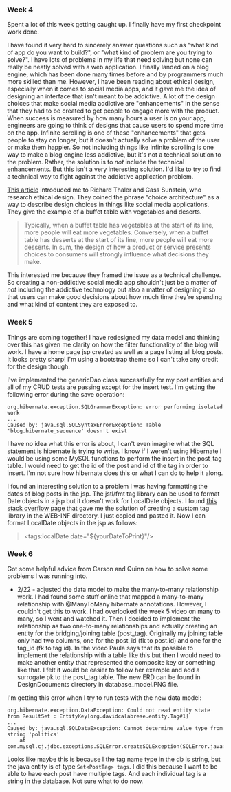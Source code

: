 ### Week 4
Spent a lot of this week getting caught up. I finally have my first checkpoint work done. 

I have found it very hard to sincerely answer questions such as "what kind of app do you want to build?", or "what kind of problem are you trying to solve?". I have lots of problems in my life that need solving but none can really be neatly solved with a web application. I finally landed on a blog engine, which has been done many times before and by programmers much more skilled than me. However, I have been reading about ethical design, especially when it comes to social media apps, and it gave me the idea of designing an interface that isn't meant to be addictive. A lot of the design choices that make social media addictive are "enhancements" in the sense that they had to be created to get people to engage more with the product. When success is measured by how many hours a user is on your app, engineers are going to think of designs that cause users to spend more time on the app. Infinite scrolling is one of these "enhancements" that gets people to stay on longer, but it doesn't actually solve a problem of the user or make them happier. So not including things like infinite scrolling is one way to make a blog engine less addictive, but it's not a technical solution to the problem. Rather, the solution is to *not* include the technical enhancements. But this isn't a very interesting solution. I'd like to try to find a technical way to fight against the addictive application problem. 

[This article](https://mindfultechnics.com/reform-social-media-part-v-ethical-design-in-social-media/) introduced me to Richard Thaler and Cass Sunstein, who research ethical design. They coined the phrase "choice architecture" as a way to describe design choices in things like social media applications. They give the example of a buffet table with vegetables and deserts. 

> Typically, when a buffet table has vegetables at the start of its line, more people will eat more vegetables. Conversely, when a buffet table has desserts at the start of its line, more people will eat more desserts. In sum, the design of how a product or service presents choices to consumers will strongly influence what decisions they make.

This interested me because they framed the issue as a technical challenge. So creating a non-addictive social media app shouldn't just be a matter of *not* including the addictive technology but also a matter of designing it so that users can make good decisions about how much time they're spending and what kind of content they are exposed to. 

### Week 5
Things are coming together! I have redesigned my data model and thinking over this has given me clarity on how the filter functionality of the blog will work. I have a home page jsp created as well as a page listing all blog posts. It looks pretty sharp! I'm using a bootstrap theme so I can't take any credit for the design though. 

I've implemented the genericDao class successfully for my post entities and all of my CRUD tests are passing except for the insert test. I'm getting the following error during the save operation:

```
org.hibernate.exception.SQLGrammarException: error performing isolated work 
... 
Caused by: java.sql.SQLSyntaxErrorException: Table 'blog.hibernate_sequence' doesn't exist
```

I have no idea what this error is about, I can't even imagine what the SQL statement is hibernate is trying to write. I know if I weren't using Hibernate I would be using some MySQL functions to perform the insert in the post_tag table. I would need to get the id of the post and id of the tag in order to insert. I'm not sure how hibernate does this or what I can do to help it along.

I found an interesting solution to a problem I was having formatting the dates of blog posts in the jsp. The jstl/fmt tag library can be used to format Date objects in a jsp but it doesn't work for LocalDate objects. I found [this stack overflow page](https://stackoverflow.com/questions/30230517/taglib-to-display-java-time-localdate-formatted) that gave me the solution of creating a custom tag library in the WEB-INF directory. I just copied and pasted it. Now I can format LocalDate objects in the jsp as follows:

> <tags:localDate date="${yourDateToPrint}"/>

### Week 6
Got some helpful advice from Carson and Quinn on how to solve some problems I was running into. 
* 2/22 - adjusted the data model to make the many-to-many relationship work. I had found some stuff online that mapped a many-to-many relationship with @ManyToMany hibernate annotations. However, I couldn't get this to work. I had overlooked the week 5 video on many to many, so I went and watched it. Then I decided to implement the relationship as two one-to-many relationships and actually creating an entity for the bridging/joining table (post_tag). Originally my joining table only had two columns, one for the post_id (fk to post.id) and one for the tag_id (fk to tag.id). In the video Paula says that its possible to implement the relationship with a table like this but then I would need to make another entity that represented the composite key or something like that. I felt it would be easier to follow her example and add a surrogate pk to the post_tag table. The new ERD can be found in DesignDocuments directory in database_model.PNG file.

I'm getting this error when I try to run tests with the new data model:

```aidl
org.hibernate.exception.DataException: Could not read entity state from ResultSet : EntityKey[org.davidcalabrese.entity.Tag#1]
...
Caused by: java.sql.SQLDataException: Cannot determine value type from string 'politics'
	at com.mysql.cj.jdbc.exceptions.SQLError.createSQLException(SQLError.java:114)
```

Looks like maybe this is because I the tag name type in the db is string, but the java entity is of type `Set<PostTag> tags`. I did this because I want to be able to have each post have multiple tags. And each individual tag is a string in the database. Not sure what to do now.  
